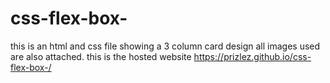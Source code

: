 # css-flex-box-
this is an html and css file showing a 3 column card design
all images used are also attached.
this is the hosted website https://prizlez.github.io/css-flex-box-/

